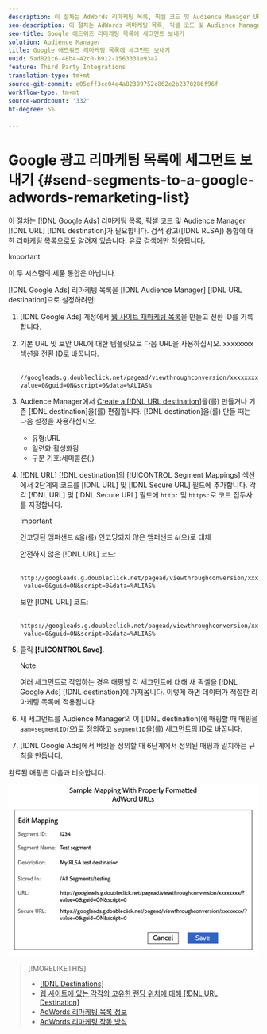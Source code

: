 ```yaml
---
description: 이 절차는 AdWords 리마케팅 목록, 픽셀 코드 및 Audience Manager URL 대상이 필요합니다. RLSA(Search Ads) 통합을 위한 리마케팅 목록이라고도 합니다. 유료 검색에만 적용됩니다.
seo-description: 이 절차는 AdWords 리마케팅 목록, 픽셀 코드 및 Audience Manager URL 대상이 필요합니다. RLSA(Search Ads) 통합을 위한 리마케팅 목록이라고도 합니다. 유료 검색에만 적용됩니다.
seo-title: Google 애드워즈 리마케팅 목록에 세그먼트 보내기
solution: Audience Manager
title: Google 애드워즈 리마케팅 목록에 세그먼트 보내기
uuid: 5ad821c6-48b4-42c0-b912-1563331e93a2
feature: Third Party Integrations
translation-type: tm+mt
source-git-commit: e05eff3cc04e4a82399752c862e2b2370286f96f
workflow-type: tm+mt
source-wordcount: '332'
ht-degree: 5%

---
```



# Google 광고 리마케팅 목록에 세그먼트 보내기 {#send-segments-to-a-google-adwords-remarketing-list}

이 절차는 [!DNL Google Ads] 리마케팅 목록, 픽셀 코드 및 Audience Manager [!DNL URL] [!DNL destination]가 필요합니다. 검색 광고([!DNL RLSA]) 통합에 대한 리마케팅 목록으로도 알려져 있습니다. 유료 검색에만 적용됩니다.

>[!IMPORTANT]
>이 두 시스템의 제품 통합은 아닙니다.

[!DNL Google Ads] 리마케팅 목록을 [!DNL Audience Manager] [!DNL URL destination]으로 설정하려면:

1. [!DNL Google Ads] 계정에서 [웹 사이트 재마케팅 목록](https://support.google.com/adwords/answer/2454064?hl=en)을 만들고 전환 ID를 기록합니다.
1. 기본 URL 및 보안 URL에 대한 템플릿으로 다음 URL을 사용하십시오. xxxxxxxx 섹션을 전환 ID로 바꿉니다.

   ```
    //googleads.g.doubleclick.net/pagead/viewthroughconversion/xxxxxxxx/?value=0&guid=ON&script=0&data=%ALIAS%
   ```

1. Audience Manager에서 [Create a [!DNL URL destination]](../../features/destinations/create-url-destination.md)을(를) 만들거나 기존 [!DNL destination]을(를) 편집합니다. [!DNL destination]을(를) 만들 때는 다음 설정을 사용하십시오.
   * 유형:URL
   * 일련화:활성화됨
   * 구분 기호:세미콜론(;)

1. [!DNL URL] [!DNL destination]의 [!UICONTROL Segment Mappings] 섹션에서 2단계의 코드를 [!DNL URL] 및 [!DNL Secure URL] 필드에 추가합니다. 각각 [!DNL URL] 및 [!DNL Secure URL] 필드에 `http:` 및 `https:`로 코드 접두사를 지정합니다.

   >[!IMPORTANT]
   >
   >인코딩된 앰퍼샌드 `&`을(를) 인코딩되지 않은 앰퍼샌드 `&`(으)로 대체

   안전하지 않은 [!DNL URL] 코드:

   ```
    http://googleads.g.doubleclick.net/pagead/viewthroughconversion/xxxxxxxx/?
    value=0&guid=ON&script=0&data=%ALIAS%
   ```

   보안 [!DNL URL] 코드:

   ```
    https://googleads.g.doubleclick.net/pagead/viewthroughconversion/xxxxxxxx/?
    value=0&guid=ON&script=0&data=%ALIAS%
   ```

1. 클릭 **[!UICONTROL Save]**.

   >[!NOTE]
   >
   >여러 세그먼트로 작업하는 경우 매핑할 각 세그먼트에 대해 새 픽셀을 [!DNL Google Ads] [!DNL destination]에 가져옵니다. 이렇게 하면 데이터가 적절한 리마케팅 목록에 적용됩니다.

1. 새 세그먼트를 Audience Manager의 이 [!DNL destination]에 매핑할 때 매핑을 `aam=segmentID`(으)로 정의하고 `segmentID`을(를) 세그먼트의 ID로 바꿉니다.
1. [!DNL Google Ads]에서 버킷을 정의할 때 6단계에서 정의된 매핑과 일치하는 규칙을 만듭니다.

완료된 매핑은 다음과 비슷합니다.

![](../assets/rlsa_mapping.png)

>[!MORELIKETHIS]
>
>* [[!DNL Destinations]](../../features/destinations/destinations.md)
>* [웹 사이트에 있는 각각의 고유한 랜딩 위치에 대해 [!DNL URL Destination]](../../features/destinations/create-url-destination.md)
>* [AdWords 리마케팅 목록 정보](https://support.google.com/adwords/answer/2472738)
>* [AdWords 리마케팅 작동 방식](https://support.google.com/adwords/answer/2454000)


